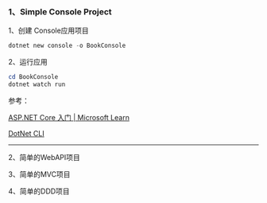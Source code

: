 



### 1、Simple Console Project

1、创建 Console应用项目

```powershell
dotnet new console -o BookConsole
```

2、运行应用

```powershell
cd BookConsole
dotnet watch run
```



参考：

[ASP.NET Core 入门 | Microsoft Learn](https://learn.microsoft.com/zh-cn/aspnet/core/getting-started/?view=aspnetcore-6.0&tabs=windows)

[DotNet CLI](https://learn.microsoft.com/en-us/dotnet/core/tools/dotnet-new)

------

2、简单的WebAPI项目

3、简单的MVC项目

4、简单的DDD项目

